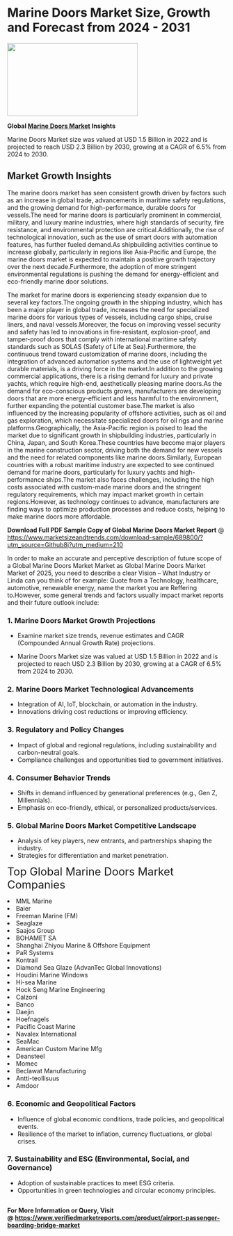 <H1>Marine Doors Market Size, Growth and Forecast from 2024 - 2031</H1><img class="aligncenter size-medium wp-image-584254" src="https://thirdeyenews.in/wp-content/uploads/2024/09/Global-Market-Research-300x168.jpeg" alt="" width="300" height="168" /><p><strong>Global&nbsp;<a href="https://www.marketsizeandtrends.com/download-sample/689800/?utm_source=Github8j?utm_medium=210">Marine Doors Market</a> Insights</strong></p><p>Marine Doors Market size was valued at USD 1.5 Billion in 2022 and is projected to reach USD 2.3 Billion by 2030, growing at a CAGR of 6.5% from 2024 to 2030.</p><p><h2>Market Growth Insights</h2> <p>The marine doors market has seen consistent growth driven by factors such as an increase in global trade, advancements in maritime safety regulations, and the growing demand for high-performance, durable doors for vessels.The need for marine doors is particularly prominent in commercial, military, and luxury marine industries, where high standards of security, fire resistance, and environmental protection are critical.Additionally, the rise of technological innovation, such as the use of smart doors with automation features, has further fueled demand.As shipbuilding activities continue to increase globally, particularly in regions like Asia-Pacific and Europe, the marine doors market is expected to maintain a positive growth trajectory over the next decade.Furthermore, the adoption of more stringent environmental regulations is pushing the demand for energy-efficient and eco-friendly marine door solutions.</p> <p>The market for marine doors is experiencing steady expansion due to several key factors.The ongoing growth in the shipping industry, which has been a major player in global trade, increases the need for specialized marine doors for various types of vessels, including cargo ships, cruise liners, and naval vessels.Moreover, the focus on improving vessel security and safety has led to innovations in fire-resistant, explosion-proof, and tamper-proof doors that comply with international maritime safety standards such as SOLAS (Safety of Life at Sea).Furthermore, the continuous trend toward customization of marine doors, including the integration of advanced automation systems and the use of lightweight yet durable materials, is a driving force in the market.In addition to the growing commercial applications, there is a rising demand for luxury and private yachts, which require high-end, aesthetically pleasing marine doors.As the demand for eco-conscious products grows, manufacturers are developing doors that are more energy-efficient and less harmful to the environment, further expanding the potential customer base.The market is also influenced by the increasing popularity of offshore activities, such as oil and gas exploration, which necessitate specialized doors for oil rigs and marine platforms.Geographically, the Asia-Pacific region is poised to lead the market due to significant growth in shipbuilding industries, particularly in China, Japan, and South Korea.These countries have become major players in the marine construction sector, driving both the demand for new vessels and the need for related components like marine doors.Similarly, European countries with a robust maritime industry are expected to see continued demand for marine doors, particularly for luxury yachts and high-performance ships.The market also faces challenges, including the high costs associated with custom-made marine doors and the stringent regulatory requirements, which may impact market growth in certain regions.However, as technology continues to advance, manufacturers are finding ways to optimize production processes and reduce costs, helping to make marine doors more affordable.<p><span class=""><strong>Download Full PDF Sample Copy of Global Marine Doors Market Report</strong> @ <a href="https://www.marketsizeandtrends.com/download-sample/689800/?utm_source=Github8j?utm_medium=210" target="_blank">https://www.marketsizeandtrends.com/download-sample/689800/?utm_source=Github8j?utm_medium=210</a></span></p><p>In order to make an accurate and perceptive description of future scope of a Global&nbsp;Marine Doors Market Market as Global&nbsp;Marine Doors Market Market of 2025, you need to describe a clear Vision &ndash; What Industry or Linda can you think of for example: Quote from a Technology, healthcare, automotive, renewable energy, name the market you are Reffering to.However, some general trends and factors usually impact market reports and their future outlook include:</p><h3>1.&nbsp;<strong>Marine Doors Market Growth Projections</strong></h3><ul><li>Examine market size trends, revenue estimates and CAGR (Compounded Annual Growth Rate) projections.</li><li><p>Marine Doors Market size was valued at USD 1.5 Billion in 2022 and is projected to reach USD 2.3 Billion by 2030, growing at a CAGR of 6.5% from 2024 to 2030.</p></li></ul><h3>2.&nbsp;<strong>Marine Doors Market Technological Advancements</strong></h3><ul><li>Integration of AI, IoT, blockchain, or automation in the industry.</li><li>Innovations driving cost reductions or improving efficiency.</li></ul><h3>3.&nbsp;<strong>Regulatory and Policy Changes</strong></h3><ul><li>Impact of global and regional regulations, including sustainability and carbon-neutral goals.</li><li>Compliance challenges and opportunities tied to government initiatives.</li></ul><h3>4.&nbsp;<strong>Consumer Behavior Trends</strong></h3><ul><li>Shifts in demand influenced by generational preferences (e.g., Gen Z, Millennials).</li><li>Emphasis on eco-friendly, ethical, or personalized products/services.</li></ul><h3>5.&nbsp;<strong>Global Marine Doors Market Competitive Landscape</strong></h3><ul><li>Analysis of key players, new entrants, and partnerships shaping the industry.</li><li>Strategies for differentiation and market penetration.</li></ul><p data-pm-slice="1 1 []"><span style="color: inherit; font-family: inherit; font-size: 25px;">Top Global Marine Doors Market Companies</span></p><div class="" data-test-id=""><p><li>MML Marine</li><li> Baier</li><li> Freeman Marine (FM)</li><li> Seaglaze</li><li> Saajos Group</li><li> BOHAMET SA</li><li> Shanghai Zhiyou Marine & Offshore Equipment</li><li> PaR Systems</li><li> Kontrail</li><li> Diamond Sea Glaze (AdvanTec Global Innovations)</li><li> Houdini Marine Windows</li><li> Hi-sea Marine</li><li> Hock Seng Marine Engineering</li><li> Calzoni</li><li> Banco</li><li> Daejin</li><li> Hoefnagels</li><li> Pacific Coast Marine</li><li> Navalex International</li><li> SeaMac</li><li> American Custom Marine Mfg</li><li> Deansteel</li><li> Momec</li><li> Beclawat Manufacturing</li><li> Antti-teollisuus</li><li> Amdoor</li></p></div><h3>6.&nbsp;<strong>Economic and Geopolitical Factors</strong></h3><ul><li>Influence of global economic conditions, trade policies, and geopolitical events.</li><li>Resilience of the market to inflation, currency fluctuations, or global crises.</li></ul><h3>7.&nbsp;<strong>Sustainability and ESG (Environmental, Social, and Governance)</strong></h3><ul><li>Adoption of sustainable practices to meet ESG criteria.</li><li>Opportunities in green technologies and circular economy principles.</li></ul><h2><strong style="font-size: 14px;">For More Information or Query, Visit @&nbsp;</strong><a style="background-color: #ffffff; font-size: 14px;" href="https://www.marketsizeandtrends.com/report/marine-doors-market/" target="_blank">https://www.verifiedmarketreports.com/product/airport-passenger-boarding-bridge-market</a></h2>